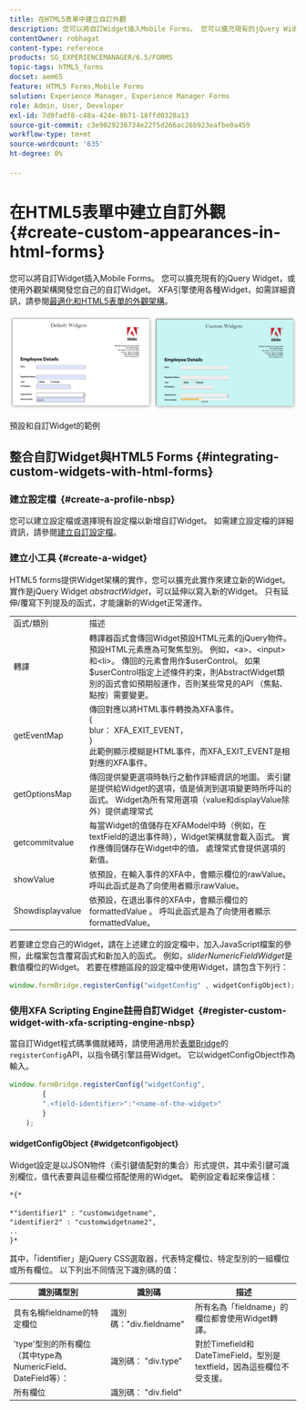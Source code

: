 ```yaml
---
title: 在HTML5表單中建立自訂外觀
description: 您可以將自訂Widget插入Mobile Forms。 您可以擴充現有的jQuery Widget或開發您自己的自訂Widget。
contentOwner: robhagat
content-type: reference
products: SG_EXPERIENCEMANAGER/6.5/FORMS
topic-tags: hTML5_forms
docset: aem65
feature: HTML5 Forms,Mobile Forms
solution: Experience Manager, Experience Manager Forms
role: Admin, User, Developer
exl-id: 7d9fadf8-c48a-424e-8b71-18ffd0328a13
source-git-commit: c3e9029236734e22f5d266ac26b923eafbe0a459
workflow-type: tm+mt
source-wordcount: '635'
ht-degree: 0%

---
```


# 在HTML5表單中建立自訂外觀{#create-custom-appearances-in-html-forms}

您可以將自訂Widget插入Mobile Forms。 您可以擴充現有的jQuery Widget，或使用外觀架構開發您自己的自訂Widget。 XFA引擎使用各種Widget，如需詳細資訊，請參閱[最適化和HTML5表單的外觀架構](/help/forms/using/introduction-widgets.md)。

![預設和自訂Widget的範例](assets/custom-widgets.jpg)

預設和自訂Widget的範例

## 整合自訂Widget與HTML5 Forms {#integrating-custom-widgets-with-html-forms}

### 建立設定檔  {#create-a-profile-nbsp}

您可以建立設定檔或選擇現有設定檔以新增自訂Widget。 如需建立設定檔的詳細資訊，請參閱[建立自訂設定檔](/help/forms/using/custom-profile.md)。

### 建立小工具 {#create-a-widget}

HTML5 forms提供Widget架構的實作，您可以擴充此實作來建立新的Widget。 實作是jQuery Widget *abstractWidget*，可以延伸以寫入新的Widget。 只有延伸/覆寫下列提及的函式，才能讓新的Widget正常運作。

<table>
 <tbody>
  <tr>
   <td>函式/類別</td>
   <td>描述</td>
  </tr>
  <tr>
   <td>轉譯</td>
   <td>轉譯器函式會傳回Widget預設HTML元素的jQuery物件。 預設HTML元素應為可聚焦型別。 例如，&lt;a&gt;、&lt;input&gt;和&lt;li&gt;。 傳回的元素會用作$userControl。 如果$userControl指定上述條件約束，則AbstractWidget類別的函式會如預期般運作，否則某些常見的API （焦點、點按）需要變更。 </td>
  </tr>
  <tr>
   <td>getEventMap</td>
   <td>傳回對應以將HTML事件轉換為XFA事件。 <br /> {<br /> blur： XFA_EXIT_EVENT，<br /> }<br />此範例顯示模糊是HTML事件，而XFA_EXIT_EVENT是相對應的XFA事件。 </td>
  </tr>
  <tr>
   <td>getOptionsMap</td>
   <td>傳回提供變更選項時執行之動作詳細資訊的地圖。 索引鍵是提供給Widget的選項，值是偵測到選項變更時所呼叫的函式。 Widget為所有常用選項（value和displayValue除外）提供處理常式</td>
  </tr>
  <tr>
   <td>getcommitvalue</td>
   <td>每當Widget的值儲存在XFAModel中時（例如，在textField的退出事件時），Widget架構就會載入函式。 實作應傳回儲存在Widget中的值。 處理常式會提供選項的新值。</td>
  </tr>
  <tr>
   <td>showValue</td>
   <td>依預設，在輸入事件的XFA中，會顯示欄位的rawValue。 呼叫此函式是為了向使用者顯示rawValue。 </td>
  </tr>
  <tr>
   <td>Showdisplayvalue</td>
   <td>依預設，在退出事件的XFA中，會顯示欄位的formattedValue 。 呼叫此函式是為了向使用者顯示formattedValue。 </td>
  </tr>
 </tbody>
</table>

若要建立您自己的Widget，請在上述建立的設定檔中，加入JavaScript檔案的參照，此檔案包含覆寫函式和新加入的函式。 例如，*sliderNumericFieldWidget*&#x200B;是數值欄位的Widget。 若要在標題區段的設定檔中使用Widget，請包含下列行：

```javascript
window.formBridge.registerConfig("widgetConfig" , widgetConfigObject);
```

### 使用XFA Scripting Engine註冊自訂Widget  {#register-custom-widget-with-xfa-scripting-engine-nbsp}

當自訂Widget程式碼準備就緒時，請使用適用於[表單Bridge](/help/forms/using/form-bridge-apis.md)的`registerConfig`API，以指令碼引擎註冊Widget。 它以widgetConfigObject作為輸入。

```javascript
window.formBridge.registerConfig("widgetConfig",
        {
        ".<field-identifier>":"<name-of-the-widget>"
        }
    );
```

#### widgetConfigObject {#widgetconfigobject}

Widget設定是以JSON物件（索引鍵值配對的集合）形式提供，其中索引鍵可識別欄位，值代表要與這些欄位搭配使用的Widget。 範例設定看起來像這樣：

```
*{*

*"identifier1" : "customwidgetname",
"identifier2" : "customwidgetname2",
..
}*
```

其中，「identifier」是jQuery CSS選取器，代表特定欄位、特定型別的一組欄位或所有欄位。 以下列出不同情況下識別碼的值：

| 識別碼型別 | 識別碼 | 描述 |
|---|---|---|
| 具有名稱fieldname的特定欄位 | 識別碼：&quot;div.fieldname&quot; | 所有名為「fieldname」的欄位都會使用Widget轉譯。 |
| &#39;type&#39;型別的所有欄位（其中type為NumericField、DateField等）： | 識別碼： &quot;div.type&quot; | 對於Timefield和DateTimeField，型別是textfield，因為這些欄位不受支援。 |
| 所有欄位 | 識別碼： &quot;div.field&quot; |  |
